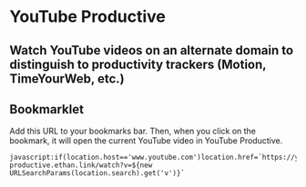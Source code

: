 # YouTube Productive
Watch YouTube videos on an alternate domain to distinguish to productivity trackers (Motion, TimeYourWeb, etc.)
---
## Bookmarklet
Add this URL to your bookmarks bar. Then, when you click on the bookmark, it will open the current YouTube video in YouTube Productive.
```
javascript:if(location.host=='www.youtube.com')location.href=`https://youtube-productive.ethan.link/watch?v=${new URLSearchParams(location.search).get('v')}`
```
